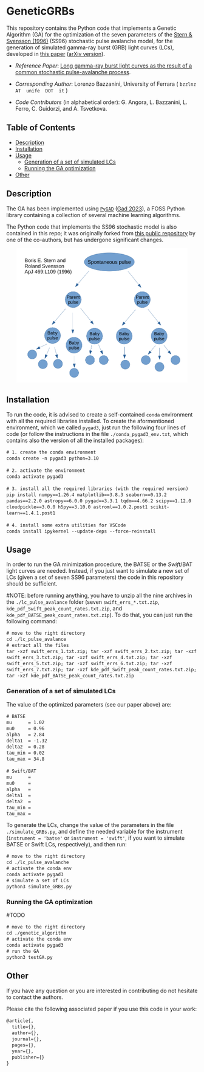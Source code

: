 # GeneticGRBs

This repository contains the Python code that implements a Genetic Algorithm (GA) for the optimization of the seven parameters of the [Stern & Svensson (1996)](https://iopscience.iop.org/article/10.1086/310267) (SS96) stochastic pulse avalanche model, for the generation of simulated gamma-ray burst (GRB) light curves (LCs), developed in [this paper]() ([arXiv version]()).

- _Reference Paper_: [Long gamma-ray burst light curves as the result of a common stochastic pulse-avalanche process]().

- _Corresponding Author_: Lorenzo Bazzanini, University of Ferrara ( `bzzlnz  AT  unife  DOT  it` )

- _Code Contributors_ (in alphabetical order): G. Angora, L. Bazzanini, L. Ferro, C. Guidorzi, and A. Tsvetkova.



## Table of Contents  
- [Description](#description)  
- [Installation](#installation)  
- [Usage](#usage)
  - [Generation of a set of simulated LCs](#generation-of-a-set-of-simulated-lcs)
  - [Running the GA optimization](#running-the-ga-optimization)
- [Other](#other)



## Description

The GA has been implemented using [`PyGAD`](https://github.com/ahmedfgad/GeneticAlgorithmPython) ([Gad 2023](https://link.springer.com/article/10.1007/s11042-023-17167-y)), a FOSS Python library containing a collection of several machine learning algorithms.

The Python code that implements the SS96 stochastic model is also contained in this repo; it was originally forked from [this public repository](https://github.com/anastasia-tsvetkova/lc_pulse_avalanche) by one of the co-authors, but has undergone significant changes.

<p align="center">
<img src="avalanche.png"  alt="" width = "450" />
</p>



## Installation

To run the code, it is advised to create a self-contained `conda` environment with all the required libraries installed. To create the aformentioned environment, which we called `pygad3`, just run the following four lines of code (or follow the instructions in the file `./conda_pygad3_env.txt`, which contains also the version of all the installed packages):
```
# 1. create the conda environment 
conda create -n pygad3 python=3.10

# 2. activate the environment
conda activate pygad3

# 3. install all the required libraries (with the required version)
pip install numpy==1.26.4 matplotlib==3.8.3 seaborn==0.13.2 pandas==2.2.0 astropy==6.0.0 pygad==3.3.1 tqdm==4.66.2 scipy==1.12.0 cloudpickle==3.0.0 h5py==3.10.0 astroml==1.0.2.post1 scikit-learn==1.4.1.post1

# 4. install some extra utilities for VSCode
conda install ipykernel --update-deps --force-reinstall
```


## Usage
In order to run the GA minimization procedure, the BATSE or the _Swift_/BAT light curves are needed. Instead, if you just want to simulate a new set of LCs (given a set of seven SS96 parameters) the code in this repository should be sufficient.

#NOTE: before running anything, you have to unzip all the nine archives in the `./lc_pulse_avalance` folder (seven `swift_errs_*.txt.zip`, `kde_pdf_Swift_peak_count_rates.txt.zip`, and `kde_pdf_BATSE_peak_count_rates.txt.zip`). To do that, you can just run the following command:
```
# move to the right directory
cd ./lc_pulse_avalance
# extract all the files
tar -xzf swift_errs_1.txt.zip; tar -xzf swift_errs_2.txt.zip; tar -xzf swift_errs_3.txt.zip; tar -xzf swift_errs_4.txt.zip; tar -xzf swift_errs_5.txt.zip; tar -xzf swift_errs_6.txt.zip; tar -xzf swift_errs_7.txt.zip; tar -xzf kde_pdf_Swift_peak_count_rates.txt.zip; tar -xzf kde_pdf_BATSE_peak_count_rates.txt.zip
```

### Generation of a set of simulated LCs
The value of the optimized parameters (see our paper above) are:
```
# BATSE
mu      = 1.02
mu0     = 0.96
alpha   = 2.84
delta1  = -1.32
delta2  = 0.28
tau_min = 0.02
tau_max = 34.8

# Swift/BAT
mu      = 
mu0     = 
alpha   = 
delta1  = 
delta2  = 
tau_min = 
tau_max = 

```

To generate the LCs, change the value of the parameters in the file `./simulate_GRBs.py`, and define the needed variable for the instrument (`instrument = 'batse'` or `instrument = 'swift'`, if you want to simulate BATSE or Swift LCs, respectively), and then run:
```
# move to the right directory
cd ./lc_pulse_avalanche
# activate the conda env
conda activate pygad3
# simulate a set of LCs
python3 simulate_GRBs.py
```

### Running the GA optimization
#TODO
```
# move to the right directory
cd ./genetic_algorithm
# activate the conda env
conda activate pygad3
# run the GA
python3 testGA.py
```



## Other
If you have any question or you are interested in contributing do not hesitate to contact the authors.

Please cite the following associated paper if you use this code in your work:
```
@article{,
  title={},
  author={},
  journal={},
  pages={},
  year={},
  publisher={}
}
```